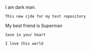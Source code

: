 I am dark man.

```
This new cjde for my test repository
```

My best friend is Superman

```
Save in your heart
```

```
I love this world
```
